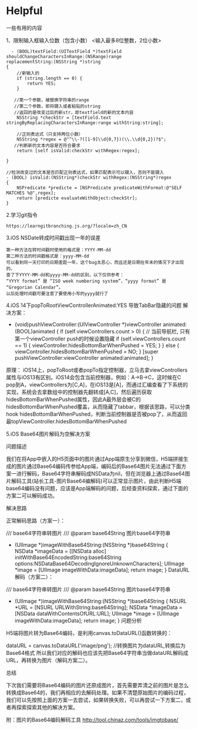 # Helpful
一些有用的内容

1、限制输入框输入位数（包含小数）
		<输入最多8位整数，2位小数>
		
	  - (BOOL)textField:(UITextField *)textField shouldChangeCharactersInRange:(NSRange)range 
	replacementString:(NSString *)string
	{
		//新输入的
		if (string.length == 0) {
			return YES;
		}

	   //第一个参数，被替换字符串的range
	   //第二个参数，即将键入或者粘贴的string
	   //返回的是改变过后的新str，即textfield的新的文本内容
		NSString *checkStr = [textField.text stringByReplacingCharactersInRange:range withString:string];

		//正则表达式（只支持两位小数）
		NSString *regex = @"^\\-?([1-9]\\d{0,7})(\\.\\d{0,2})?$";
	   //判断新的文本内容是否符合要求
		return [self isValid:checkStr withRegex:regex];

	}

	//检测改变过的文本是否匹配正则表达式，如果匹配表示可以键入，否则不能键入
	- (BOOL) isValid:(NSString*)checkStr withRegex:(NSString*)regex
	{
		NSPredicate *predicte = [NSPredicate predicateWithFormat:@"SELF MATCHES %@",regex];
		return [predicte evaluateWithObject:checkStr];
	}

2.学习git指令
	
	https://learngitbranching.js.org/?locale=zh_CN

3.iOS NSDate转成时间戳出现一年的误差
    
    第一种方法在转时间戳时使用的格式是：YYYY-MM-dd
    第二种方法的时间戳格式是：yyyy-MM-dd
    可以看到同一天打印的日期差距一年，这个bug太恶心，而且还是日期在年末的情况下才出现的。
    查了下YYYY-MM-dd和yyyy-MM-dd的区别，以下仅供参考：
    “YYYY format” 是 “ISO week numbering system”，“yyyy format” 是 “Gregorian Calendar”。
    以后处理时间戳可要注意了要使用小写的yyyy就行了
    
    
4.iOS 14下popToRootViewControllerAnimated:YES 导致TabBar隐藏的问题
解决方案：
- (void)pushViewController:(UIViewController *)viewController animated:(BOOL)animated {
    if (self.viewControllers.count > 0) {
        // 当前导航栏, 只有第一个viewController push的时候设置隐藏
        if (self.viewControllers.count == 1) {
            viewController.hidesBottomBarWhenPushed = YES;
        }
    } else {
        viewController.hidesBottomBarWhenPushed = NO;
    }
    [super pushViewController:viewController animated:animated];
}

原理：
iOS14上，popToRoot或者popTo指定控制器，立马去拿viewControllers属性与iOS13有区别。iOS14会包含当前控制器，例如：A->B->C，这时候在C pop到A，viewControllers为[C,A]，在iOS13是[A]，而通过汇编查看了下系统的实现，系统会去拿数组中的控制器先翻转成[A,C]，然后遍历获取hidesBottomBarWhenPushed属性，因此A最外层会被C的hidesBottomBarWhenPushed覆盖，从而隐藏了tabbar，根据该思路，可以分类hook hidesBottomBarWhenPushed，判断当前控制器是否被pop了，从而返回最topViewController.hidesBottomBarWhenPushed

5.iOS Base64图片解码为空解决方案

问题描述

我们在将App中嵌入的H5页面中的图片通过App端原生分享到微信，H5端拼接生成的图片通过Base64编码传参给App端，编码后的Base64图片无法通过下面方案一进行解码，Base64字符串解码成NSData为nil，但在浏览器上通过Base64图片解码工具(站长工具-图片Base64编解码)可以正常显示图片，由此判断H5端base64编码没有问题，应该是App端解码的问题，后经查资料探索，通过下面的方案二可以解码成功。

解决思路

正常解码思路（方案一）：

/// base64字符串转图片
/// @param base64String 图片base64字符串
- (UIImage *)imageWithBase64String:(NSString *)base64String {    
 NSData *imageData = [[NSData alloc] initWithBase64EncodedString:base64String options:NSDataBase64DecodingIgnoreUnknownCharacters];
 UIImage *image = [UIImage imageWithData:imageData];
 return image;
}
DataURL解码（方案二）：

/// base64字符串转图片
/// @param base64String 图片base64字符串
- (UIImage *)imageWithBase64String:(NSString *)base64String {
 NSURL *URL = [NSURL URLWithString:base64String];
 NSData *imageData = [NSData dataWithContentsOfURL:URL];
 UIImage *image = [UIImage imageWithData:imageData];
 return image;
}
问题分析

H5端将图片转为Base64编码，是利用canvas.toDataURL()函数转换的：

dataURL = canvas.toDataURL('image/png'); //转换图片为dataURL,转换后为Base64格式
所以我们对应的解码也应该先把Base64字符串当做dataURL解码成URL，再转换为图片（解码方案二）。

总结

下次我们需要将Base64编码的图片还原成图片，首先需要弄清之前的图片是怎么转换成Base64的，我们再相应的去解码处理。如果不清楚原始图片的编码过程，我们可以先按照上面的方案一去尝试，如果转换失败，可以再尝试一下方案二，或者再探索探索其他的解决方案。

附：图片的Base64编码解码工具  http://tool.chinaz.com/tools/imgtobase/





